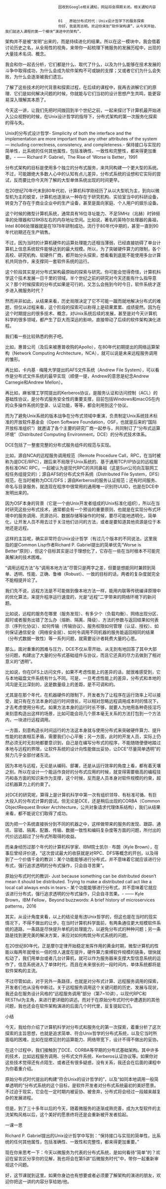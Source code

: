 
                            
                            因收到Google相关通知，网站将会择期关闭。相关通知内容
                            
                            
                            01 _ 原始分布式时代：Unix设计哲学下的服务探索
                            你好，我是周志明。欢迎你来到“软件架构课”，从今天开始，我们就进入课程的第一个模块“演进中的架构”。

架构并不是被“发明”出来的，而是持续进化的结果。所以在这一模块中，我会借着讨论历史之名，从全局性的视角，来带你一起梳理下微服务的发展历程中，出现的大量技术名词、概念。

我会和你一起去分析，它们都是什么、取代了什么，以及为什么能够在技术发展的斗争中取得成功，为什么会成为软件架构不可或缺的支撑；又或者它们为什么会失败，为什么会逐渐被我们遗忘。

了解了这些技术的时代背景和探索过程，在后续的课程中，我再去讲解它们的原理、它们是如何解决问题的时候，你就能与它们当初的设计思想产生共鸣，能更容易深入理解其本质了。

今天这一讲，让我们先把时间拨回到半个世纪之前，一起来探讨下计算机最开始进入公众视野的时候，在Unix设计哲学的指导下，分布式架构的第一次服务化探索的得与失。


Unix的分布式设计哲学-
Simplicity of both the interface and the implementation are more important than any other attributes of the system — including correctness, consistency, and completeness.-
保持接口与实现的简单性，比系统的任何其他属性，包括准确性、一致性和完整性，都来得更加重要。-
—— Richard P. Gabriel，The Rise of ‘Worse is Better，1991


分布式架构的目标是使用多个独立的分布式服务，来共同构建一个更大型的系统。不过，可能跟绝大多数人心中的认知有点儿差异，分布式系统的设想和它实际的尝试，反而要比你今天所了解的大型单体系统出现的时间更早。

在20世纪70年代末到80年代初，计算机科学刚经历了从以大型机为主，到向以微型机为主的蜕变，计算机也逐渐从一种存在于研究机构、实验室当中的科研设备，转变为了存在于商业企业中的生产设备，甚至是面向家庭、个人用户的娱乐设备。

这个时候的微型计算机系统，通常具有16位寻址能力、不足5MHz（兆赫）时钟频率的处理器和128KB左右的内存地址空间。比如说，著名的英特尔处理器的鼻祖，Intel 8086处理器就是在1978年研制成功，流行于80年代中期的，甚至一直到90年代初期还在生产销售。

不过，因为当时的计算机硬件的运算处理能力还相当薄弱，已经直接妨碍了单台计算机上信息系统软件能够达到的最大规模。所以，为了突破硬件算力的限制，各个高校、研究机构、软硬件厂商，都开始分头探索，想看看到底能不能使用多台计算机共同协作，来支撑同一套软件系统的运行。

这个阶段其实是对分布式架构最原始的探索与研究。你可能会觉得奇怪，计算机科学这个技术发展一日千里的领域，半个世纪之前的研究对今天还能有什么指导意义？那个时候探索的分布式如果是可行的，又怎么会拖到今时今日，软件系统才逐步进入微服务时代？

然而并非如此，从结果来看，历史局限决定了它不可能一蹴而就地解决分布式的难题，但仅从过程来看，这个阶段的探索可以称得上是硕果累累、成绩斐然。因为在这个时期提出的很多技术、概念，对Unix系统后续的发展，甚至是对今天计算机科学的很多领域，都产生了巨大而深远的影响，直接带动了后续的软件架构演化进程。

我们看一些比较熟悉的例子吧。

比如，惠普公司（及后来被惠普收购的Apollo），在80年代初期提出的网络运算架构（Network Computing Architecture，NCA），就可以说是未来远程服务调用的雏形。

再比如，卡内基 · 梅隆大学提出的AFS文件系统（Andrew File System），可以看作是分布式文件系统的最早实现（顺便一提，Andrew的意思是纪念Andrew Carnegie和Andrew Mellon）。

再比如，麻省理工学院提出的Kerberos协议，是服务认证和访问控制（ACL）的基础性协议，是分布式服务安全性的重要支撑，目前包括Windows和macOS在内的众多操作系统的登录、认证功能，等等，都会利用到这个协议。

而为了避免Unix系统的版本战争在分布式领域中重演，负责制定Unix系统技术标准的开放软件基金会（Open Software Foundation，OSF，也就是后来的“国际开放标准组织”）就邀请了各个主要的研究厂商一起参与，共同制订了“分布式运算环境”（Distributed Computing Environment，DCE）的分布式技术体系。

DCE包括了一整套完整的分布式服务组件的规范与实现。

比如，源自NCA的远程服务调用规范（Remote Procedure Call，RPC，在当时被称为是DCE/RPC），跟后来不局限于Unix系统的、基于通用TCP/IP协议的远程服务标准ONC RPC，一起被认为是现代RPC的共同鼻祖（这是Sun公司向互联网工程任务组提交的）；源自AFS的分布式文件系统（Distributed File System，DFS）规范，在当时被称为DCE/DFS；源自Kerberos的服务认证规范；还有时间服务、命名与目录服务，就连现在程序中很常用的通用唯一识别符UUID，也是在DCE中发明出来的。

因为OSF本身的背景（它是一个由Unix开发者组成的Unix标准化组织），所以在当时研究这些分布式技术，通常都会有一个预设的重要原则，也就是在实现分布式环境中的服务调用、资源访问、数据存储等操作的时候，要尽可能地透明化、简单化，让开发人员不用去过于关注他们访问的方法，或者是要知道其他资源是位于本地还是远程。

这样的主旨呢，确实非常符合Unix设计哲学（有过几个版本的不同说法，这里我指的是Common Lisp作者Richard P. Gabriel提出的简单优先“Worse is Better”原则），但这个目标其实是过于理想化了，它存在一些在当时根本不可能完美解决的技术困难。

“调用远程方法”与“调用本地方法”尽管只是两字之差，但要是想能同时兼顾到简单、透明、性能、正确、鲁棒（Robust）、一致的目标的话，两者的复杂度就完全不能相提并论了。

我们先不说，远程方法是不可能做到像本地方法一样，能用内联等传统编译原理中的优化算法，来提升程序运行速度的，光是“远程”二字带来的网络环境下的新问题。

比如说，远程的服务在哪里（服务发现）、有多少个（负载均衡）、网络出现分区、超时或者服务出错了怎么办（熔断、隔离、降级）、方法的参数与返回结果如何表示（序列化协议）、如何传输（传输协议）、服务权限如何管理（认证、授权）、如何保证通信安全（网络安全层）、如何令调用不同机器的服务能返回相同的结果（分布式数据一致性）等一系列问题，就需要设计者耗费大量的心思。

那么，面对重重的困难与压力，DCE不仅从零开始、从无到有地回答了其中大部分问题，构建出了大量的分布式基础组件与协议，而且它还真的尽力去做到了相对意义的“透明”。

比如说，你在DFS上访问文件，如果不考虑性能上的差异的话，就很难感受到，它与本地磁盘文件系统有什么不同。可是，一旦考虑性能上的差异，分布式和本地的鸿沟是无比深刻的，这是数量级上的差距，是不可调和的。

尤其是在那个年代，在机器硬件的限制下，开发者为了让程序在运行效率上可以接受，就只有在方法本身的运行时间很长，可以相对忽略远程调用成本时的情况下，才去考虑使用分布式。如果方法本身的运行时长不够，就要人为地用各种奇技淫巧来刻意构造出这样的场景，比如可能会将几个原本毫无关系的方法打包到一个方法内，一块进行远程调用。

一方面，刻意构造长时间运行的方法这本身就与使用分布式来突破硬件算力、提升性能的初衷相互矛盾，需要我们小心平衡；另一方面，此时的开发人员，实际上仍然必须无时无刻地都要意识到，自己是在编写分布式的程序，不能随随便便地踏过本地与远程的界限，让软件系统的设计向性能做出妥协，让DCE“尽量简单透明”的努力几乎全部付诸东流。

因为本地与远程，无论是从编码、部署，还是从运行效率的角度上看，都有着天壤之别，所以在设计一个能运作良好的分布式应用的时候，就变得需要极高的编程技巧和各方面的知识来作为支撑，这个时候，反而是人员本身对软件规模的约束，超过机器算力上的约束了。

对DCE的研究呢，算得上是计算机科学中第一次有组织领导、有标准可循、有巨大投入的分布式计算的尝试。但无论是DCE，还是稍后出现的CORBA（Common ObjectRequest Broker Architecture，公共对象请求代理体系结构），我们从结果来看，都不能说它们取得了成功。

因为把一个系统直接拆分到不同的机器之中，这样做带来的服务的发现、跟踪、通讯、容错、隔离、配置、传输、数据一致性和编码复杂度等方面的问题，所付出的代价远远超过了分布式所取得的收益。

而亲身经历过那个年代的计算机科学家、IBM院士凯尔 · 布朗（Kyle Brown），在事后曾经评价道，“这次尝试最大的收获就是对RPC、DFS等概念的开创，以及得到了一个价值千金的教训：某个功能能够进行分布式，并不意味着它就应该进行分布式，强行追求透明的分布式操作，只会自寻苦果”。


原始分布式时代的教训-
Just because something can be distributed doesn’t mean it should be distributed. Trying to make a distributed call act like a local call always ends in tears.-
某个功能能够进行分布式，并不意味着它就应该进行分布式，强行追求透明的分布式操作，只会自寻苦果。-
—— Kyle Brown，IBM Fellow，Beyond buzzwords: A brief history of microservices patterns，2016


其实，从设计角度来看，以上的结论是有违Unix哲学的，但这也是在当时的现实情况下，不得不做出的让步。在当时计算机科学面前，有两条通往更大规模软件系统的道路，一条路是尽快提升单机的处理能力，以避免分布式的种种问题；另一条路是找到更完美的解决方案，来应对如何构筑分布式系统的问题。

在20世纪80年代，正是摩尔定律开始稳定发挥作用的黄金时期，微型计算机的性能以每两年就增长一倍的惊人速度在提升，硬件算力束缚软件规模的链条，很快就松动了，我们用单台或者几台计算机，就可以作为服务器来支撑大型信息系统的运作了，信息系统进入了单体时代，而且在未来很长的一段时间内，单体系统都将是软件架构的主流。

不过尽管如此，对于另外一条路径，也就是对分布式计算、远程服务调用的探索，开发者们也从没有中断过。关于远程服务调用这个关键问题的历史、发展与现状，我还会在服务设计风格的“远程服务调用”部分（第7~10讲），以现代RPC和RESTful为主角，来进行更详细的讲述。而对于在原始分布式时代中遭遇到的其他问题，我也还会在软件架构演进的后面几个时代里，反复提起它们。

小结

今天，我给你介绍了计算机科学对分布式和服务化的第一次探索，着重分析了这次探索的主旨思想，也就是追求简单、符合Unix哲学的分布式系统，以及它当时所面临的困难，比如在捉襟见肘的运算能力、网络带宽下，设计不得不做出的妥协。

在这个过程中，我们接触到了DCE、CORBA等早期的分布式基础架构。其中许多的技术，比如远程服务调用、分布式文件系统、Kerberos认证协议等。如果你对这些技术觉得还有点陌生、或者还有很多疑惑，没有关系，我还会在后面的课程中为你着重介绍。

原始分布式时代提出的构建“符合Unix的设计哲学的”，以及“如同本地调用一般简单透明的”分布式系统的这个目标，是软件开发者对分布式系统最初的美好愿景。不过迫于现实，它会在一定时期内被妥协、被舍弃，分布式将会经过一段越来越复杂的发展进程。

但是，到了三十多年以后的今天，随着微服务的逐渐成熟完善，成为大型软件的主流架构风格以后，这个美好的愿景终将还是会重新被开发者拾起。

一课一思

Richard P. Gabriel提出的Unix设计哲学中写到：“保持接口与实现的简单性，比系统的任何其他属性，包括准确性、一致性和完整性，都来得更加重要。”

现在你来思考一下：今天以微服务为代表的分布式系统，是如何看待“简单”的？欢迎在留言区分享你的见解，我也将会在第5讲“后微服务时代”中，带你一起重新审视这个问题。

好，这节课就到这里。如果你身边也有想要或者必须要了解架构的演进的朋友，欢迎你把这一讲的内容分享给她/他。

                        
                        
                            